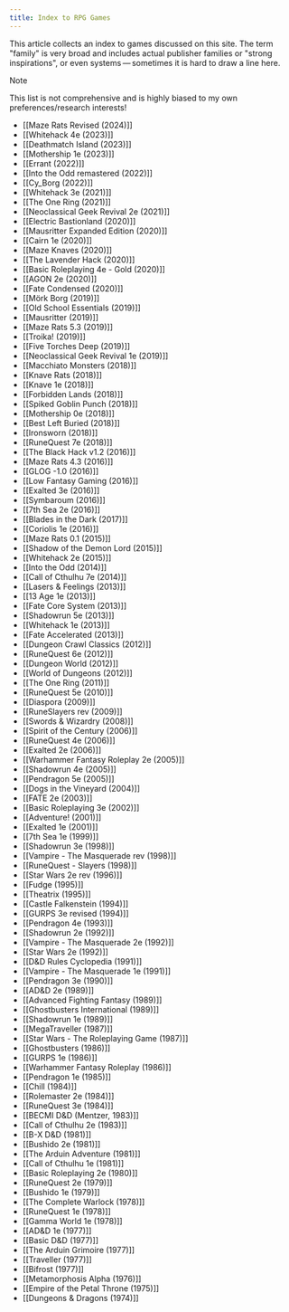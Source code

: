 ```yaml
---
title: Index to RPG Games
---
```

This article collects an index to games discussed on this site. The term "family" is very broad and includes actual publisher families or "strong inspirations", or even systems — sometimes it is hard to draw a line here.

> [!Note]
>  This list is not comprehensive and is highly biased to my own preferences/research interests!

<!-- QueryToSerialize: LIST FROM "ttrpg/games" SORT published DESC -->
<!-- SerializedQuery: LIST FROM "ttrpg/games" SORT published DESC -->
- [[Maze Rats Revised (2024)]]
- [[Whitehack 4e (2023)]]
- [[Deathmatch Island (2023)]]
- [[Mothership 1e (2023)]]
- [[Errant (2022)]]
- [[Into the Odd remastered (2022)]]
- [[Cy_Borg (2022)]]
- [[Whitehack 3e (2021)]]
- [[The One Ring (2021)]]
- [[Neoclassical Geek Revival 2e (2021)]]
- [[Electric Bastionland (2020)]]
- [[Mausritter Expanded Edition (2020)]]
- [[Cairn 1e (2020)]]
- [[Maze Knaves (2020)]]
- [[The Lavender Hack (2020)]]
- [[Basic Roleplaying 4e - Gold (2020)]]
- [[AGON 2e (2020)]]
- [[Fate Condensed (2020)]]
- [[Mörk Borg (2019)]]
- [[Old School Essentials (2019)]]
- [[Mausritter (2019)]]
- [[Maze Rats 5.3 (2019)]]
- [[Troika! (2019)]]
- [[Five Torches Deep (2019)]]
- [[Neoclassical Geek Revival 1e (2019)]]
- [[Macchiato Monsters (2018)]]
- [[Knave Rats (2018)]]
- [[Knave 1e (2018)]]
- [[Forbidden Lands (2018)]]
- [[Spiked Goblin Punch (2018)]]
- [[Mothership 0e (2018)]]
- [[Best Left Buried (2018)]]
- [[Ironsworn (2018)]]
- [[RuneQuest 7e (2018)]]
- [[The Black Hack v1.2 (2016)]]
- [[Maze Rats 4.3 (2016)]]
- [[GLOG -1.0 (2016)]]
- [[Low Fantasy Gaming (2016)]]
- [[Exalted 3e (2016)]]
- [[Symbaroum (2016)]]
- [[7th Sea 2e (2016)]]
- [[Blades in the Dark (2017)]]
- [[Coriolis 1e (2016)]]
- [[Maze Rats 0.1 (2015)]]
- [[Shadow of the Demon Lord (2015)]]
- [[Whitehack 2e (2015)]]
- [[Into the Odd (2014)]]
- [[Call of Cthulhu 7e (2014)]]
- [[Lasers & Feelings (2013)]]
- [[13 Age 1e (2013)]]
- [[Fate Core System (2013)]]
- [[Shadowrun 5e (2013)]]
- [[Whitehack 1e (2013)]]
- [[Fate Accelerated (2013)]]
- [[Dungeon Crawl Classics (2012)]]
- [[RuneQuest 6e (2012)]]
- [[Dungeon World (2012)]]
- [[World of Dungeons (2012)]]
- [[The One Ring (2011)]]
- [[RuneQuest 5e (2010)]]
- [[Diaspora (2009)]]
- [[RuneSlayers rev (2009)]]
- [[Swords & Wizardry (2008)]]
- [[Spirit of the Century (2006)]]
- [[RuneQuest 4e (2006)]]
- [[Exalted 2e (2006)]]
- [[Warhammer Fantasy Roleplay 2e (2005)]]
- [[Shadowrun 4e (2005)]]
- [[Pendragon 5e (2005)]]
- [[Dogs in the Vineyard (2004)]]
- [[FATE 2e (2003)]]
- [[Basic Roleplaying 3e (2002)]]
- [[Adventure! (2001)]]
- [[Exalted 1e (2001)]]
- [[7th Sea 1e (1999)]]
- [[Shadowrun 3e (1998)]]
- [[Vampire - The Masquerade rev (1998)]]
- [[RuneQuest - Slayers (1998)]]
- [[Star Wars 2e rev (1996)]]
- [[Fudge (1995)]]
- [[Theatrix (1995)]]
- [[Castle Falkenstein (1994)]]
- [[GURPS 3e revised (1994)]]
- [[Pendragon 4e (1993)]]
- [[Shadowrun 2e (1992)]]
- [[Vampire - The Masquerade 2e (1992)]]
- [[Star Wars 2e (1992)]]
- [[D&D Rules Cyclopedia (1991)]]
- [[Vampire - The Masquerade 1e (1991)]]
- [[Pendragon 3e (1990)]]
- [[AD&D 2e (1989)]]
- [[Advanced Fighting Fantasy (1989)]]
- [[Ghostbusters International (1989)]]
- [[Shadowrun 1e (1989)]]
- [[MegaTraveller (1987)]]
- [[Star Wars - The Roleplaying Game (1987)]]
- [[Ghostbusters (1986)]]
- [[GURPS 1e (1986)]]
- [[Warhammer Fantasy Roleplay (1986)]]
- [[Pendragon 1e (1985)]]
- [[Chill (1984)]]
- [[Rolemaster 2e (1984)]]
- [[RuneQuest 3e (1984)]]
- [[BECMI D&D (Mentzer, 1983)]]
- [[Call of Cthulhu 2e (1983)]]
- [[B-X D&D (1981)]]
- [[Bushido 2e (1981)]]
- [[The Arduin Adventure (1981)]]
- [[Call of Cthulhu 1e (1981)]]
- [[Basic Roleplaying 2e (1980)]]
- [[RuneQuest 2e (1979)]]
- [[Bushido 1e (1979)]]
- [[The Complete Warlock (1978)]]
- [[RuneQuest 1e (1978)]]
- [[Gamma World 1e (1978)]]
- [[AD&D 1e (1977)]]
- [[Basic D&D (1977)]]
- [[The Arduin Grimoire (1977)]]
- [[Traveller (1977)]]
- [[Bifrost (1977)]]
- [[Metamorphosis Alpha (1976)]]
- [[Empire of the Petal Throne (1975)]]
- [[Dungeons & Dragons (1974)]]
<!-- SerializedQuery END -->
